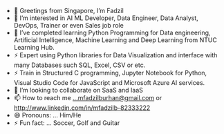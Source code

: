 - 👋 Greetings from Singapore, I’m Fadzil
- 👀 I’m interested in AI ML Developer, Data Engineer, Data Analyst, DevOps, Trainer or even Sales job role
- 🌱 I’ve completed learning Python Programming for Data engineering, Artificial Intelligence, Machine Learning and Deep Learning from NTUC Learning Hub.
- ⚡ Expert using Python libraries for Data Visualization and interface with many Databases such SQL, Excel, CSV or etc.
- ⚡ Train in Structured C programming, Jupyter Notebook for Python, Visual Studio Code for JavaScript and Microsoft Azure AI services.
- 💞️ I’m looking to collaborate on SaaS and IaaS
- 📫 How to reach me ...mfadzilburhan@gmail.com or http://www.linkedin.com/in/mfadzilb-82333222
- 😄 Pronouns: ... Him/He
- ⚡ Fun fact: ... Soccer, Golf and Guitar

<!---
mFadzilb/mFadzilb is a ✨ special ✨ repository because its `README.md` (this file) appears on your GitHub profile.
You can click the Preview link to take a look at your changes.
--->

